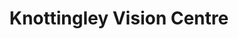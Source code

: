 ---
title: "Knottingley Vision Centre"
url: /knottingley/knottingley-vision-centre/
shop: optician
---